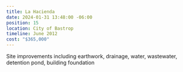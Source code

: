 ```yaml
---
title: La Hacienda
date: 2024-01-31 13:48:00 -06:00
position: 15
location: City of Bastrop
timeline: June 2012
cost: "$365,000"
---
```


Site improvements including earthwork, drainage, water, wastewater, detention pond, building foundation